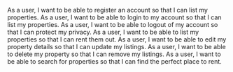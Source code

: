 As a user, I want to be able to register an account so that I can list my properties.
As a user, I want to be able to login to my account so that I can list my properties.
As a user, I want to be able to logout of my account so that I can protect my privacy.
As a user, I want to be able to list my properties so that I can rent them out.
As a user, I want to be able to edit my property details so that I can update my listings.
As a user, I want to be able to delete my property so that I can remove my listings.
As a user, I want to be able to search for properties so that I can find the perfect place to rent.
